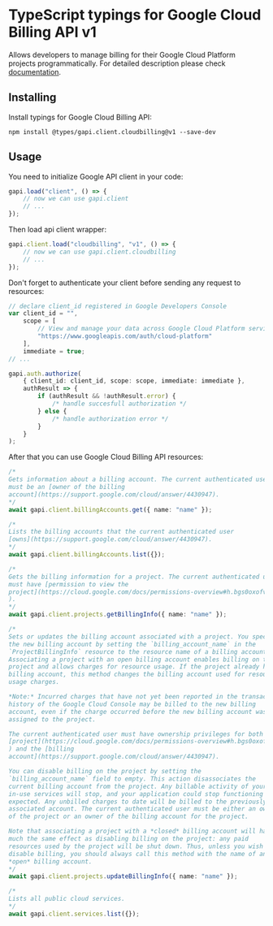 # TypeScript typings for Google Cloud Billing API v1

Allows developers to manage billing for their Google Cloud Platform projects
programmatically. For detailed description please check
[documentation](https://cloud.google.com/billing/).

## Installing

Install typings for Google Cloud Billing API:

```
npm install @types/gapi.client.cloudbilling@v1 --save-dev
```

## Usage

You need to initialize Google API client in your code:

```typescript
gapi.load("client", () => {
    // now we can use gapi.client
    // ...
});
```

Then load api client wrapper:

```typescript
gapi.client.load("cloudbilling", "v1", () => {
    // now we can use gapi.client.cloudbilling
    // ...
});
```

Don't forget to authenticate your client before sending any request to
resources:

```typescript
// declare client_id registered in Google Developers Console
var client_id = "",
    scope = [
        // View and manage your data across Google Cloud Platform services
        "https://www.googleapis.com/auth/cloud-platform"
    ],
    immediate = true;
// ...

gapi.auth.authorize(
    { client_id: client_id, scope: scope, immediate: immediate },
    authResult => {
        if (authResult && !authResult.error) {
            /* handle succesfull authorization */
        } else {
            /* handle authorization error */
        }
    }
);
```

After that you can use Google Cloud Billing API resources:

```typescript
/* 
Gets information about a billing account. The current authenticated user
must be an [owner of the billing
account](https://support.google.com/cloud/answer/4430947).  
*/
await gapi.client.billingAccounts.get({ name: "name" });

/* 
Lists the billing accounts that the current authenticated user
[owns](https://support.google.com/cloud/answer/4430947).  
*/
await gapi.client.billingAccounts.list({});

/* 
Gets the billing information for a project. The current authenticated user
must have [permission to view the
project](https://cloud.google.com/docs/permissions-overview#h.bgs0oxofvnoo
).  
*/
await gapi.client.projects.getBillingInfo({ name: "name" });

/* 
Sets or updates the billing account associated with a project. You specify
the new billing account by setting the `billing_account_name` in the
`ProjectBillingInfo` resource to the resource name of a billing account.
Associating a project with an open billing account enables billing on the
project and allows charges for resource usage. If the project already had a
billing account, this method changes the billing account used for resource
usage charges.

*Note:* Incurred charges that have not yet been reported in the transaction
history of the Google Cloud Console may be billed to the new billing
account, even if the charge occurred before the new billing account was
assigned to the project.

The current authenticated user must have ownership privileges for both the
[project](https://cloud.google.com/docs/permissions-overview#h.bgs0oxofvnoo
) and the [billing
account](https://support.google.com/cloud/answer/4430947).

You can disable billing on the project by setting the
`billing_account_name` field to empty. This action disassociates the
current billing account from the project. Any billable activity of your
in-use services will stop, and your application could stop functioning as
expected. Any unbilled charges to date will be billed to the previously
associated account. The current authenticated user must be either an owner
of the project or an owner of the billing account for the project.

Note that associating a project with a *closed* billing account will have
much the same effect as disabling billing on the project: any paid
resources used by the project will be shut down. Thus, unless you wish to
disable billing, you should always call this method with the name of an
*open* billing account.  
*/
await gapi.client.projects.updateBillingInfo({ name: "name" });

/* 
Lists all public cloud services.  
*/
await gapi.client.services.list({});
```
